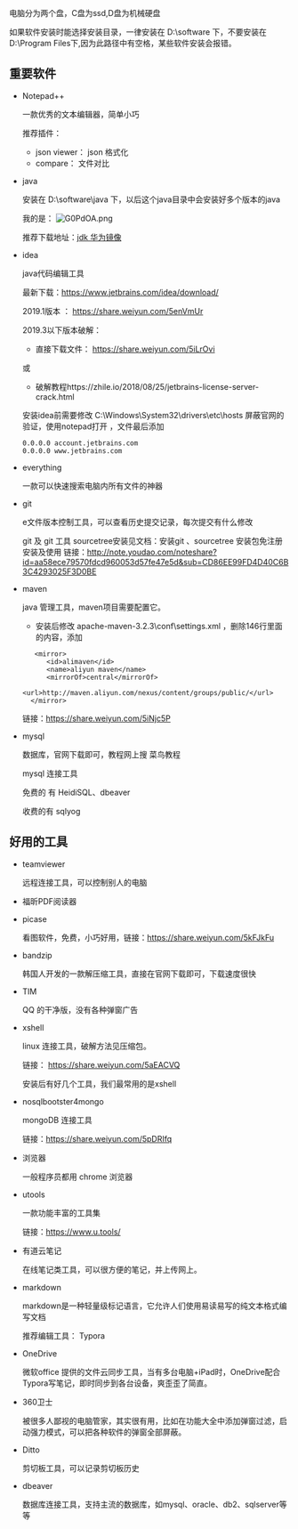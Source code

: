 电脑分为两个盘，C盘为ssd,D盘为机械硬盘

如果软件安装时能选择安装目录，一律安装在 D:\software 下，不要安装在D:\Program Files下,因为此路径中有空格，某些软件安装会报错。

## 重要软件

- Notepad++
  
    一款优秀的文本编辑器，简单小巧

  推荐插件：
  
  - json viewer： json 格式化
  - compare： 文件对比
  
- java 
  
    安装在 D:\software\java 下，以后这个java目录中会安装好多个版本的java

    我的是：
    ![G0PdOA.png](https://s1.ax1x.com/2020/04/04/G0PdOA.png)

  推荐下载地址：[jdk 华为镜像](https://mirrors.huaweicloud.com/java/jdk/)
  
- idea 

  java代码编辑工具

  最新下载：https://www.jetbrains.com/idea/download/

  2019.1版本  ： https://share.weiyun.com/5enVmUr

  2019.3以下版本破解：

  -  直接下载文件： https://share.weiyun.com/5iLrOvi

    或

  -  破解教程https://zhile.io/2018/08/25/jetbrains-license-server-crack.html

  安装idea前需要修改 C:\Windows\System32\drivers\etc\hosts 屏蔽官网的验证，使用notepad打开 ，文件最后添加

  ```
  0.0.0.0 account.jetbrains.com
  0.0.0.0 www.jetbrains.com
  ```

- everything  

  一款可以快速搜索电脑内所有文件的神器

- git 

  e文件版本控制工具，可以查看历史提交记录，每次提交有什么修改

  git  及 git 工具 sourcetree安装见文档：安装git  、sourcetree 安装包免注册安装及使用
  链接：http://note.youdao.com/noteshare?id=aa58ece79570fdcd960053d57fe47e5d&sub=CD86EE99FD4D40C6B3C4293025F3D0BE

- maven 

  java 管理工具，maven项目需要配置它。

  - 安装后修改  apache-maven-3.2.3\conf\settings.xml ，删除146行<mirrors></mirrors>里面的内容，添加

  ```
  	 <mirror>
  		<id>alimaven</id>
  		<name>aliyun maven</name>
  		<mirrorOf>central</mirrorOf>
  		<url>http://maven.aliyun.com/nexus/content/groups/public/</url>
  	</mirror>	
  ```

  链接：https://share.weiyun.com/5iNjc5P

- mysql  

  数据库，官网下载即可，教程网上搜 菜鸟教程 

  mysql 连接工具

  免费的 有 HeidiSQL、dbeaver

  收费的有 sqlyog

## 好用的工具

- teamviewer 

  远程连接工具，可以控制别人的电脑

- 福昕PDF阅读器

- picase

  看图软件，免费，小巧好用，链接：https://share.weiyun.com/5kFJkFu

- bandzip 

  韩国人开发的一款解压缩工具，直接在官网下载即可，下载速度很快

- TIM

  QQ 的干净版，没有各种弹窗广告

- xshell 

  linux 连接工具，破解方法见压缩包。

  链接： https://share.weiyun.com/5aEACVQ

  安装后有好几个工具，我们最常用的是xshell

- nosqlbootster4mongo

  mongoDB 连接工具

  链接：https://share.weiyun.com/5pDRIfq

- 浏览器

  一般程序员都用 chrome 浏览器

- utools

  一款功能丰富的工具集

  链接：https://www.u.tools/

- 有道云笔记

  在线笔记类工具，可以很方便的笔记，并上传网上。

- markdown 

  markdown是一种轻量级标记语言，它允许人们使用易读易写的纯文本格式编写文档

  推荐编辑工具： Typora

- OneDrive

  微软office 提供的文件云同步工具，当有多台电脑+iPad时，OneDrive配合Typora写笔记，即时同步到各台设备，爽歪歪了简直。

- 360卫士

  被很多人鄙视的电脑管家，其实很有用，比如在功能大全中添加弹窗过滤，启动强力模式，可以把各种软件的弹窗全部屏蔽。

- Ditto 

  剪切板工具，可以记录剪切板历史

- dbeaver

  数据库连接工具，支持主流的数据库，如mysql、oracle、db2、sqlserver等等